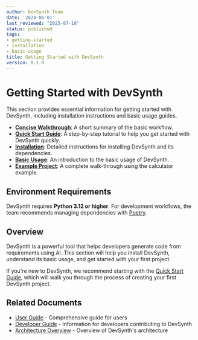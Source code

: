 ```yaml
---
author: DevSynth Team
date: '2024-06-01'
last_reviewed: "2025-07-10"
status: published
tags:
- getting-started
- installation
- basic-usage
title: Getting Started with DevSynth
version: 0.1.0
---
```


# Getting Started with DevSynth

This section provides essential information for getting started with DevSynth, including installation instructions and basic usage guides.

- **[Concise Walkthrough](concise_walkthrough.md)**: A short summary of the basic workflow.
- **[Quick Start Guide](quick_start_guide.md)**: A step-by-step tutorial to help you get started with DevSynth quickly.
- **[Installation](installation.md)**: Detailed instructions for installing DevSynth and its dependencies.
- **[Basic Usage](basic_usage.md)**: An introduction to the basic usage of DevSynth.
- **[Example Project](example_project.md)**: A complete walk-through using the calculator example.

## Environment Requirements

DevSynth requires **Python 3.12 or higher**. For development workflows, the team recommends managing dependencies with [Poetry](https://python-poetry.org/).

## Overview

DevSynth is a powerful tool that helps developers generate code from requirements using AI. This section will help you install DevSynth, understand its basic usage, and get started with your first project.

If you're new to DevSynth, we recommend starting with the [Quick Start Guide](quick_start_guide.md), which will walk you through the process of creating your first DevSynth project.

## Related Documents

- [User Guide](../user_guides/user_guide.md) - Comprehensive guide for users
- [Developer Guide](../developer_guides/index.md) - Information for developers contributing to DevSynth
- [Architecture Overview](../architecture/overview.md) - Overview of DevSynth's architecture
